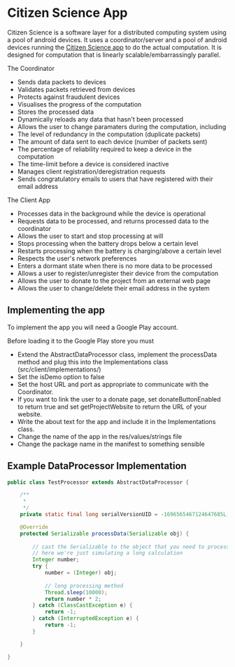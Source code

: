 # Citizen Science App

Citizen Science is a software layer for a distributed computing system using a pool of android devices. It uses a coordinator/server and a pool of android devices running the [Citizen Science app](https://github.com/Philip-Lawson/Client-App) to do the actual computation. It is designed for computation that is linearly scalable/embarrassingly parallel.

The Coordinator
* Sends data packets to devices
* Validates packets retrieved from devices
* Protects against fraudulent devices
* Visualises the progress of the computation
* Stores the processed data
* Dynamically reloads any data that hasn't been processed
* Allows the user to change paramaters during the computation, including  
 * The level of redundancy in the computation (duplicate packets)
 * The amount of data sent to each device (number of packets sent)
 * The percentage of reliability required to keep a device in the computation
 * The time-limit before a device is considered inactive
* Manages client registration/deregistration requests
* Sends congratulatory emails to users that have registered with their email address

The Client App
* Processes data in the background while the device is operational
* Requests data to be processed, and returns processed data to the coordinator
* Allows the user to start and stop processing at will
* Stops processing when the battery drops below a certain level
* Restarts processing when the battery is charging/above a certain level
* Respects the user's network preferences
* Enters a dormant state when there is no more data to be processed
* Allows a user to register/unregister their device from the computation
* Allows the user to donate to the project from an external web page
* Allows the user to change/delete their email address in the system

## Implementing the app
To implement the app you will need a Google Play account.

Before loading it to the Google Play store you must
* Extend the AbstractDataProcessor class, implement the processData method and plug this into the Implementations class (src/client/implementations/)
* Set the isDemo option to false
* Set the host URL and port as appropriate to communicate with the Coordinator.
* If you want to link the user to a donate page, set donateButtonEnabled to return true and set getProjectWebsite to return the URL of your website.
* Write the about text for the app and include it in the Implementations class.
* Change the name of the app in the res/values/strings file
* Change the package name in the manifest to something sensible

## Example DataProcessor Implementation

```Java
public class TestProcessor extends AbstractDataProcessor {

	/**
	 * 
	 */
	private static final long serialVersionUID = -1696565467124647685L;

	@Override
	protected Serializable processData(Serializable obj) {
    
        // cast the Serializable to the object that you need to process
        // here we're just simulating a long calculation
		Integer number;
		try {
			number = (Integer) obj;
			
			// long processing method
			Thread.sleep(10000);
			return number * 2;
		} catch (ClassCastException e) {
			return -1;
		} catch (InterruptedException e) {
			return -1;
		}

	}

}
```

